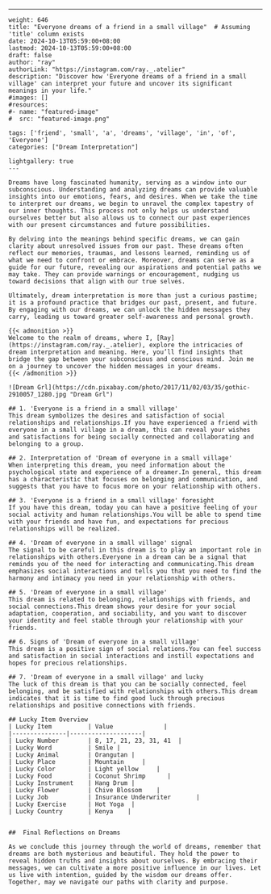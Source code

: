 ---
    weight: 646
    title: "Everyone dreams of a friend in a small village"  # Assuming 'title' column exists
    date: 2024-10-13T05:59:00+08:00
    lastmod: 2024-10-13T05:59:00+08:00
    draft: false
    author: "ray"
    authorLink: "https://instagram.com/ray._.atelier"
    description: "Discover how 'Everyone dreams of a friend in a small village' can interpret your future and uncover its significant meanings in your life."
    #images: []
    #resources:
    #- name: "featured-image"
    #  src: "featured-image.png"
    
    tags: ['friend', 'small', 'a', 'dreams', 'village', 'in', 'of', 'Everyone']
    categories: ["Dream Interpretation"]
    
    lightgallery: true
    ---
    
    Dreams have long fascinated humanity, serving as a window into our subconscious. Understanding and analyzing dreams can provide valuable insights into our emotions, fears, and desires. When we take the time to interpret our dreams, we begin to unravel the complex tapestry of our inner thoughts. This process not only helps us understand ourselves better but also allows us to connect our past experiences with our present circumstances and future possibilities.
    
    By delving into the meanings behind specific dreams, we can gain clarity about unresolved issues from our past. These dreams often reflect our memories, traumas, and lessons learned, reminding us of what we need to confront or embrace. Moreover, dreams can serve as a guide for our future, revealing our aspirations and potential paths we may take. They can provide warnings or encouragement, nudging us toward decisions that align with our true selves.
    
    Ultimately, dream interpretation is more than just a curious pastime; it is a profound practice that bridges our past, present, and future. By engaging with our dreams, we can unlock the hidden messages they carry, leading us toward greater self-awareness and personal growth.
    
    {{< admonition >}}
    Welcome to the realm of dreams, where I, [Ray](https://instagram.com/ray._.atelier), explore the intricacies of dream interpretation and meaning. Here, you’ll find insights that bridge the gap between your subconscious and conscious mind. Join me on a journey to uncover the hidden messages in your dreams.
    {{< /admonition >}}
    
    ![Dream Grl](https://cdn.pixabay.com/photo/2017/11/02/03/35/gothic-2910057_1280.jpg "Dream Grl")
    
    ## 1. 'Everyone is a friend in a small village'
    This dream symbolizes the desires and satisfaction of social relationships and relationships.If you have experienced a friend with everyone in a small village in a dream, this can reveal your wishes and satisfactions for being socially connected and collaborating and belonging to a group.
    
    ## 2. Interpretation of 'Dream of everyone in a small village'
    When interpreting this dream, you need information about the psychological state and experience of a dreamer.In general, this dream has a characteristic that focuses on belonging and communication, and suggests that you have to focus more on your relationship with others.
    
    ## 3. 'Everyone is a friend in a small village' foresight
    If you have this dream, today you can have a positive feeling of your social activity and human relationships.You will be able to spend time with your friends and have fun, and expectations for precious relationships will be realized.
    
    ## 4. 'Dream of everyone in a small village' signal
    The signal to be careful in this dream is to play an important role in relationships with others.Everyone in a dream can be a signal that reminds you of the need for interacting and communicating.This dream emphasizes social interactions and tells you that you need to find the harmony and intimacy you need in your relationship with others.
    
    ## 5. 'Dream of everyone in a small village'
    This dream is related to belonging, relationships with friends, and social connections.This dream shows your desire for your social adaptation, cooperation, and sociability, and you want to discover your identity and feel stable through your relationship with your friends.
    
    ## 6. Signs of 'Dream of everyone in a small village'
    This dream is a positive sign of social relations.You can feel success and satisfaction in social interactions and instill expectations and hopes for precious relationships.
    
    ## 7. 'Dream of everyone in a small village' and lucky
    The luck of this dream is that you can be socially connected, feel belonging, and be satisfied with relationships with others.This dream indicates that it is time to find good luck through precious relationships and positive connections with friends.
    
    ## Lucky Item Overview
    | Lucky Item          | Value              |
    |---------------|--------------------|
    | Lucky Number        | 8, 17, 21, 23, 31, 41  |
    | Lucky Word          | Smile |
    | Lucky Animal        | Orangutan |
    | Lucky Place         | Mountain     |
    | Lucky Color         | Light yellow     |
    | Lucky Food          | Coconut Shrimp      |
    | Lucky Instrument    | Hang Drum |
    | Lucky Flower        | Chive Blossom    |
    | Lucky Job           | Insurance Underwriter       |
    | Lucky Exercise      | Hot Yoga  |
    | Lucky Country       | Kenya    |
    
    
    ##  Final Reflections on Dreams
    
    As we conclude this journey through the world of dreams, remember that dreams are both mysterious and beautiful. They hold the power to reveal hidden truths and insights about ourselves. By embracing their messages, we can cultivate a more positive influence in our lives. Let us live with intention, guided by the wisdom our dreams offer. Together, may we navigate our paths with clarity and purpose.
    